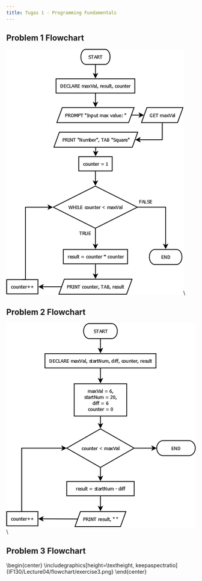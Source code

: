 ```yaml
---
title: Tugas 1 - Programming Fundamentals
---
```


## Problem 1 Flowchart

![](IF130/Lecture04/flowchart/exercise1.png)\

## Problem 2 Flowchart

![](IF130/Lecture04/flowchart/exercise2.png)\

## Problem 3 Flowchart
\begin{center}
\includegraphics[height=\textheight, keepaspectratio]{IF130/Lecture04/flowchart/exercise3.png}
\end{center}